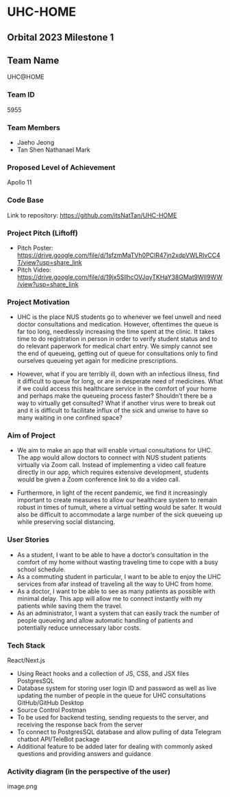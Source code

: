 # UHC-HOME

## Orbital 2023 Milestone 1

## Team Name

UHC@HOME

### Team ID

5955

### Team Members

- Jaeho Jeong
- Tan Shen Nathanael Mark

### Proposed Level of Achievement

Apollo 11

### Code Base

Link to repository:
https://github.com/itsNatTan/UHC-HOME

### Project Pitch (Liftoff)

- Pitch Poster:
  https://drive.google.com/file/d/1sfzmMaTVh0PClR47jn2xdpVWLRlvCC4T/view?usp=share_link
- Pitch Video:
  https://drive.google.com/file/d/19jx5SllhcOVJqyTKHaY38GMat9WlI9WW/view?usp=share_link

### Project Motivation

- UHC is the place NUS students go to whenever we feel unwell and need doctor consultations and medication. However, oftentimes the queue is far too long, needlessly increasing the time spent at the clinic. It takes time to do registration in person in order to verify student status and to do relevant paperwork for medical chart entry. We simply cannot see the end of queueing, getting out of queue for consultations only to find ourselves queueing yet again for medicine prescriptions.

- However, what if you are terribly ill, down with an infectious illness, find it difficult to queue for long, or are in desperate need of medicines. What if we could access this healthcare service in the comfort of your home and perhaps make the queueing process faster? Shouldn’t there be a way to virtually get consulted? What if another virus were to break out and it is difficult to facilitate influx of the sick and unwise to have so many waiting in one confined space?

### Aim of Project

- We aim to make an app that will enable virtual consultations for UHC. The app would allow doctors to connect with NUS student patients virtually via Zoom call. Instead of implementing a video call feature directly in our app, which requires extensive development, students would be given a Zoom conference link to do a video call.

- Furthermore, in light of the recent pandemic, we find it increasingly important to create measures to allow our healthcare system to remain robust in times of tumult, where a virtual setting would be safer. It would also be difficult to accommodate a large number of the sick queueing up while preserving social distancing.

### User Stories

- As a student, I want to be able to have a doctor’s consultation in the comfort of my home without wasting traveling time to cope with a busy school schedule.
- As a commuting student in particular, I want to be able to enjoy the UHC services from afar instead of traveling all the way to UHC from home.
- As a doctor, I want to be able to see as many patients as possible with minimal delay. This app will allow me to connect instantly with my patients while saving them the travel.
- As an administrator, I want a system that can easily track the number of people queueing and allow automatic handling of patients and potentially reduce unnecessary labor costs.

### Tech Stack

React/Next.js

- Using React hooks and a collection of JS, CSS, and JSX files
  PostgresSQL
- Database system for storing user login ID and password as well as live updating the number of people in the queue for UHC consultations
  GitHub/GitHub Desktop
- Source Control
  Postman
- To be used for backend testing, sending requests to the server, and receiving the response back from the server
- To connect to PostgresSQL database and allow pulling of data
  Telegram chatbot API/TeleBot package
- Additional feature to be added later for dealing with commonly asked questions and providing answers and guidance

### Activity diagram (in the perspective of the user)

image.png
